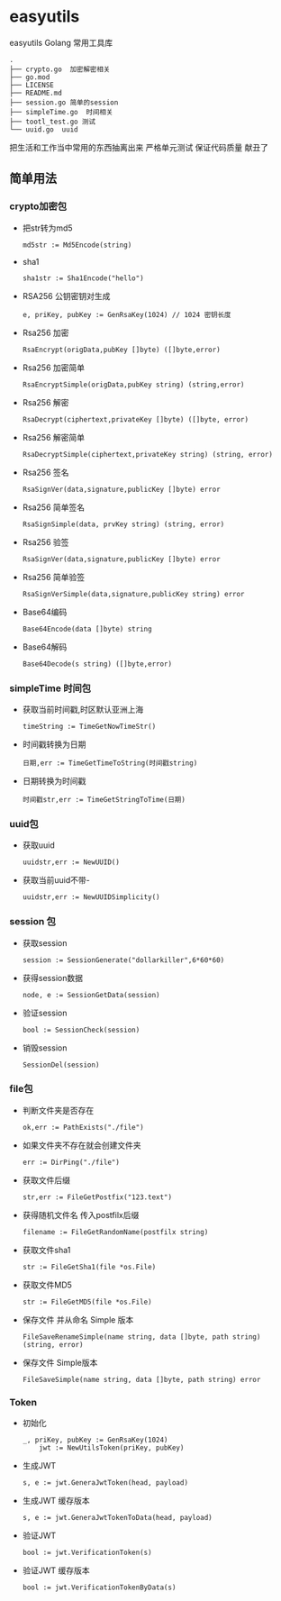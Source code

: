 # easyutils
easyutils Golang 常用工具库
``` 
.
├── crypto.go  加密解密相关
├── go.mod
├── LICENSE
├── README.md
├── session.go 简单的session
├── simpleTime.go  时间相关
├── tootl_test.go 测试 
└── uuid.go  uuid
```

把生活和工作当中常用的东西抽离出来
严格单元测试 保证代码质量
献丑了

## 简单用法
### crypto加密包
- 把str转为md5
    ``` 
    md5str := Md5Encode(string)
    ```
- sha1
    ``` 
    sha1str := Sha1Encode("hello")
    ```
- RSA256 公钥密钥对生成
    ``` 
    e, priKey, pubKey := GenRsaKey(1024) // 1024 密钥长度
    ```
- Rsa256 加密
    ``` 
    RsaEncrypt(origData,pubKey []byte) ([]byte,error)
    ```
- Rsa256 加密简单
    ``` 
    RsaEncryptSimple(origData,pubKey string) (string,error)
    ```
- Rsa256 解密
    ```
    RsaDecrypt(ciphertext,privateKey []byte) ([]byte, error)
    ```
- Rsa256 解密简单
    ```
    RsaDecryptSimple(ciphertext,privateKey string) (string, error)
    ```
- Rsa256 签名
    ``` 
    RsaSignVer(data,signature,publicKey []byte) error
    ```
- Rsa256 简单签名
    ``` 
    RsaSignSimple(data, prvKey string) (string, error)
    ```
- Rsa256 验签
    ``` 
    RsaSignVer(data,signature,publicKey []byte) error
    ```
- Rsa256 简单验签
    ``` 
    RsaSignVerSimple(data,signature,publicKey string) error
    ```
- Base64编码
    ``` 
    Base64Encode(data []byte) string
    ```
- Base64解码
    ``` 
    Base64Decode(s string) ([]byte,error)
    ```
    
    
### simpleTime 时间包
- 获取当前时间戳,时区默认亚洲上海
    ``` 
    timeString := TimeGetNowTimeStr()
    ```
- 时间戳转换为日期
    ``` 
    日期,err := TimeGetTimeToString(时间戳string)
    ```
- 日期转换为时间戳
    ``` 
    时间戳str,err := TimeGetStringToTime(日期)
    ```
    
    
### uuid包
- 获取uuid
    ``` 
    uuidstr,err := NewUUID()
    ```
- 获取当前uuid不带-
    ``` 
    uuidstr,err := NewUUIDSimplicity()
    ```
    
    
### session 包
- 获取session
   ``` 
   session := SessionGenerate("dollarkiller",6*60*60)
   ```
- 获得session数据
    ``` 
    node, e := SessionGetData(session)
    ```
- 验证session
   ``` 
   bool := SessionCheck(session)
   ``` 
- 销毁session
    ```
    SessionDel(session)
    ```
    
    
### file包
- 判断文件夹是否存在
    ``` 
    ok,err := PathExists("./file")
    ```
- 如果文件夹不存在就会创建文件夹
    ``` 
    err := DirPing("./file")
    ```
- 获取文件后缀
    ``` 
    str,err := FileGetPostfix("123.text")
    ```
- 获得随机文件名 传入postfilx后缀
    ``` 
    filename := FileGetRandomName(postfilx string)
    ```
- 获取文件sha1
    ``` 
    str := FileGetSha1(file *os.File)
    ```
- 获取文件MD5
    ``` 
    str := FileGetMD5(file *os.File)
    ```
- 保存文件 并从命名 Simple 版本
    ``` 
    FileSaveRenameSimple(name string, data []byte, path string) (string, error)
    ```
- 保存文件 Simple版本
    ``` 
    FileSaveSimple(name string, data []byte, path string) error 
    ```
### Token
- 初始化
    ``` 
    _, priKey, pubKey := GenRsaKey(1024)
        jwt := NewUtilsToken(priKey, pubKey)
    ```
- 生成JWT
    ```
    s, e := jwt.GeneraJwtToken(head, payload)
    ```
- 生成JWT 缓存版本
    ``` 
    s, e := jwt.GeneraJwtTokenToData(head, payload)
    ```
- 验证JWT
    ``` 
    bool := jwt.VerificationToken(s)
    ```
- 验证JWT 缓存版本
    ``` 
    bool := jwt.VerificationTokenByData(s)
    ```